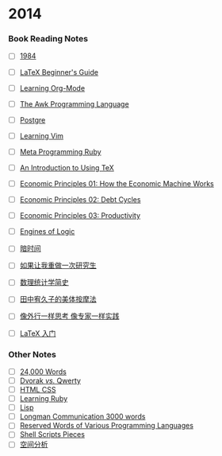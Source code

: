 2014
====

### Book Reading Notes

* [ ] [1984](1984.txt)
* [ ] [LaTeX Beginner's Guide](LaTeX-Beginner's-Guide.md)
* [ ] [Learning Org-Mode](Learning-Org-Mode.md)
* [ ] [The Awk Programming Language](The-Awk-Programming-Language.md)
* [ ] [Postgre](Postgre.md)
* [ ] [Learning Vim](Learning-Vim.md)
* [ ] [Meta Programming Ruby](Meta-Programming-Ruby.md)
* [ ] [An Introduction to Using TeX](An-Introduction-to-Using-TeX.md)
* [ ] [Economic Principles 01: How the Economic Machine Works](Economic-Principles-01-How-the-Economic-Machine-Works.md)
* [ ] [Economic Principles 02: Debt Cycles](Economic-Principles-02-Debt-Cycles.md)
* [ ] [Economic Principles 03: Productivity](Economic-Principles-03-Productivity.md)
* [ ] [Engines of Logic](Engines-of-Logic.md)
* [ ] [暗时间](暗时间.md)
* [ ] [如果让我重做一次研究生](如果让我重做一次研究生.md)
* [ ] [数理统计学简史](数理统计学简史.md)
* [ ] [田中宥久子的美体按摩法](田中宥久子的美体按摩法.md)
* [ ] [像外行一样思考 像专家一样实践](像外行一样思考-像专家一样实践--科研成功之道.md)
* [ ] [LaTeX 入门](LaTeX入门.md)


### Other Notes

* [ ] [24,000 Words](24,000-words.txt)
* [ ] [Dvorak *vs.* Qwerty](Dvorak-vs-Qwerty.md)
* [ ] [HTML CSS](HTML-CSS.txt)
* [ ] [Learning Ruby](Learning-Ruby.md)
* [ ] [Lisp](Lisp.md)
* [ ] [Longman Communication 3000 words](Longman-Communication-3000-words.txt)
* [ ] [Reserved Words of Various Programming Languages](Reserved-Words-of-Various-Programming-Languages.txt)
* [ ] [Shell Scripts Pieces](Shell-Scripts-Pieces.md)
* [ ] [空间分析](空间分析.md)